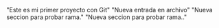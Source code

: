 "Este es mi primer proyecto con Git"
    "Nueva entrada en archivo"
        "Nueva seccion para probar rama."
        "Nueva seccion para probar rama.."
